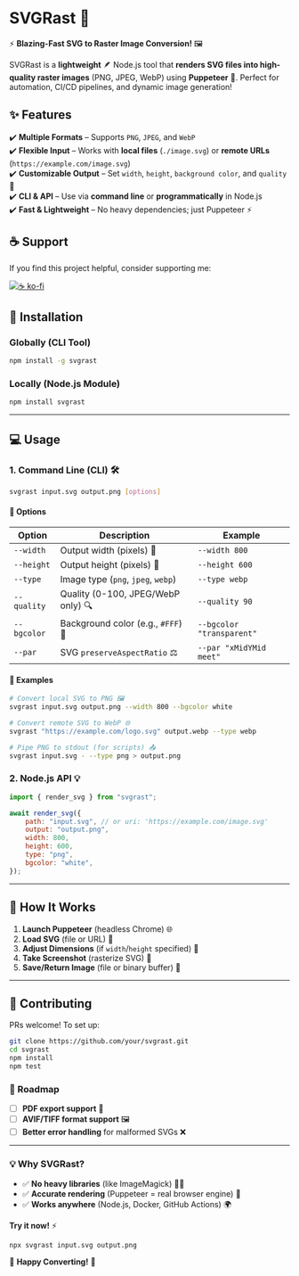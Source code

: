 # **SVGRast** 🌟

⚡ **Blazing-Fast SVG to Raster Image Conversion!** 🖼️

SVGRast is a **lightweight** 🪶 Node.js tool that **renders SVG files into high-quality raster images** (PNG, JPEG, WebP) using **Puppeteer** 🚀. Perfect for automation, CI/CD pipelines, and dynamic image generation!

## **✨ Features**

✔️ **Multiple Formats** – Supports `PNG`, `JPEG`, and `WebP`  
✔️ **Flexible Input** – Works with **local files** (`./image.svg`) or **remote URLs** (`https://example.com/image.svg`)  
✔️ **Customizable Output** – Set `width`, `height`, `background color`, and `quality` 🎨  
✔️ **CLI & API** – Use via **command line** or **programmatically** in Node.js  
✔️ **Fast & Lightweight** – No heavy dependencies; just Puppeteer ⚡

## ☕ Support

If you find this project helpful, consider supporting me:

[![☕ ko-fi](https://ko-fi.com/img/githubbutton_sm.svg)](https://ko-fi.com/B0B01E8SY7)

## **🚀 Installation**

### **Globally (CLI Tool)**

```bash
npm install -g svgrast
```

### **Locally (Node.js Module)**

```bash
npm install svgrast
```

---

## **💻 Usage**

### **1. Command Line (CLI) 🛠️**

```bash
svgrast input.svg output.png [options]
```

#### **🔧 Options**

| Option      | Description                        | Example                   |
| ----------- | ---------------------------------- | ------------------------- |
| `--width`   | Output width (pixels) 📏           | `--width 800`             |
| `--height`  | Output height (pixels) 📐          | `--height 600`            |
| `--type`    | Image type (`png`, `jpeg`, `webp`) | `--type webp`             |
| `--quality` | Quality (0-100, JPEG/WebP only) 🔍 | `--quality 90`            |
| `--bgcolor` | Background color (e.g., `#FFF`) 🎨 | `--bgcolor "transparent"` |
| `--par`     | SVG `preserveAspectRatio` ⚖️       | `--par "xMidYMid meet"`   |

#### **📌 Examples**

```bash
# Convert local SVG to PNG 🖼️
svgrast input.svg output.png --width 800 --bgcolor white

# Convert remote SVG to WebP 🌐
svgrast "https://example.com/logo.svg" output.webp --type webp

# Pipe PNG to stdout (for scripts) 📤
svgrast input.svg - --type png > output.png
```

### **2. Node.js API 💡**

```js
import { render_svg } from "svgrast";

await render_svg({
	path: "input.svg", // or uri: 'https://example.com/image.svg'
	output: "output.png",
	width: 800,
	height: 600,
	type: "png",
	bgcolor: "white",
});
```

---

## **🔧 How It Works**

1. **Launch Puppeteer** (headless Chrome) 🌐
2. **Load SVG** (file or URL) 📂
3. **Adjust Dimensions** (if `width`/`height` specified) 📏
4. **Take Screenshot** (rasterize SVG) 📸
5. **Save/Return Image** (file or binary buffer) 💾

---

## **🤝 Contributing**

PRs welcome! To set up:

```bash
git clone https://github.com/your/svgrast.git
cd svgrast
npm install
npm test
```

### **🚧 Roadmap**

- [ ] **PDF export support** 📄
- [ ] **AVIF/TIFF format support** 🖼️
- [ ] **Better error handling** for malformed SVGs ❌

---

### **💡 Why SVGRast?**

- ✅ **No heavy libraries** (like ImageMagick) 🏋️‍♂️
- ✅ **Accurate rendering** (Puppeteer = real browser engine) 🎯
- ✅ **Works anywhere** (Node.js, Docker, GitHub Actions) 🌍

**Try it now!** ⚡

```bash
npx svgrast input.svg output.png
```

🎉 **Happy Converting!** 🎉

